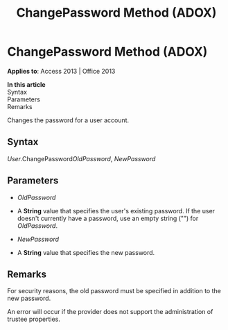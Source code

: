 ﻿---
title: ChangePassword Method (ADOX)
TOCTitle: ChangePassword Method (ADOX)
ms:assetid: 999826a5-3e6b-b6da-b8f6-d61b9a50ceca
ms:mtpsurl: https://msdn.microsoft.com/en-us/library/JJ249690(v=office.15)
ms:contentKeyID: 48546519
ms.date: 09/18/2015
mtps_version: v=office.15
---

# ChangePassword Method (ADOX)


**Applies to**: Access 2013 | Office 2013

**In this article**  
Syntax  
Parameters  
Remarks  

Changes the password for a user account.

## Syntax

*User*.ChangePassword*OldPassword*, *NewPassword*

## Parameters

  - *OldPassword*

  - A **String** value that specifies the user's existing password. If the user doesn't currently have a password, use an empty string ("") for *OldPassword*.

  - *NewPassword*

  - A **String** value that specifies the new password.

## Remarks

For security reasons, the old password must be specified in addition to the new password.

An error will occur if the provider does not support the administration of trustee properties.

